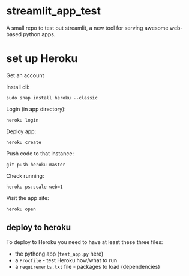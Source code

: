 # streamlit_app_test
A small repo to test out streamlit, a new tool for serving awesome web-based python apps.

# set up Heroku

Get an account

Install cli:

`sudo snap install heroku --classic`

Login (in app directory):

`heroku login`

Deploy app:

`heroku create`

Push code to that instance:

`git push heroku master`

Check running:

`heroku ps:scale web=1`

Visit the app site:

`heroku open`

## deploy to heroku

To deploy to Heroku you need to have at least these three files:

* the pythong app (`test_app.py` here)
* a `Procfile` - test Heroku how/what to run
* a `requirements.txt` file - packages to load (dependencies)
